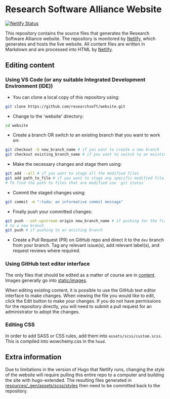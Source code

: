 # Research Software Alliance Website

[![Netlify Status](https://api.netlify.com/api/v1/badges/b366fc0d-c20f-4312-a573-b3de6fa243fc/deploy-status)](https://app.netlify.com/sites/researchsoft/deploys)

This repository contains the source files that generates the Research Software
Alliance website. The repository is monitored by
[Netlify](https://www.netlify.com/), which generates and hosts the live
website. All content files are written
in Markdown and are processed into HTML by [Netlify](https://app.netlify.com/sites/researchsoft/deploys).

## Editing content

### Using VS Code (or any suitable Integrated Development Environment (IDE))

- You can clone a local copy of this repository using:

```zsh
git clone https://github.com/researchsoft/website.git
```

- Change to the 'website' directory:

```zsh
cd website
```

- Create a branch OR switch to an existing branch that you want to work on:

```zsh
git checkout -b new_branch_name # if you want to create a new branch
git checkout existing_branch_name # if you want to switch to an existing branch
```

- Make the necessary changes and stage them using:

```zsh
git add --all # if you want to stage all the modified files
git add path_to_file # if you want to stage any specific modified file. 
# To find the path to files that are modified use `git status`
```

- Commit the staged changes using:

```zsh
git commit -m ":tada: an informative commit message"
```

- Finally push your committed changes:

```zsh
git push --set-upstream origin new_branch_name # if pushing for the first time 
# to a new branch
git push # if pushing to an existing branch
```

- Create a Pull Request (PR) on GitHub repo and direct it to the `dev` branch
from your branch. Tag any relevant issue(s), add relevant label(s), and
request reviews where required.

### Using GitHub text editor interface

The only files that should be edited as a matter of course are in
[content](https://github.com/researchsoft/website/tree/master/content).
Images generally go into [static/images](https://github.com/researchsoft/website/tree/master/static/images).

When editing existing content, it is possible to use the GitHub text editor
interface to make changes. When viewing the file you would like to edit, click
the Edit button to make your changes. If you do not have permissions for
the repository directly, you will need to submit a pull request for an
administrator to adopt the changes.

### Editing CSS

In order to add SASS or CSS rules, add them into `assets/scss/custom.scss`. This is compiled into wowchemy.css in the `head`.

## Extra information

Due to limitations in the version of Hugo that Netlify runs,
changing the _style_ of the website will require pulling this entire
repo to a computer and building the site with hugo-extended. The resulting
files generated in
[resources/_gen/assets/scss/styles](https://github.com/researchsoft/website/tree/master/resources/_gen/assets/scss/styles>) then need to be committed back to the repository.
